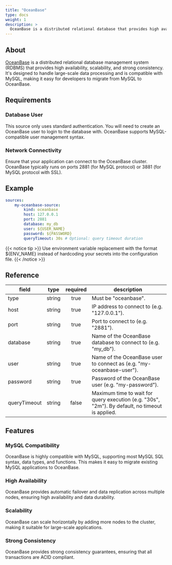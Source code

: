 ```yaml
---
title: "OceanBase"
type: docs
weight: 1
description: >
  OceanBase is a distributed relational database that provides high availability, scalability, and compatibility with MySQL.
---
```


## About

[OceanBase][oceanbase-docs] is a distributed relational database management system (RDBMS) that provides high availability, scalability, and strong consistency. It's designed to handle large-scale data processing and is compatible with MySQL, making it easy for developers to migrate from MySQL to OceanBase.

[oceanbase-docs]: https://www.oceanbase.com/

## Requirements

### Database User

This source only uses standard authentication. You will need to create an OceanBase user to login to the database with. OceanBase supports MySQL-compatible user management syntax.

### Network Connectivity

Ensure that your application can connect to the OceanBase cluster. OceanBase typically runs on ports 2881 (for MySQL protocol) or 3881 (for MySQL protocol with SSL).

## Example

```yaml
sources:
    my-oceanbase-source:
        kind: oceanbase
        host: 127.0.0.1
        port: 2881
        database: my_db
        user: ${USER_NAME}
        password: ${PASSWORD}
        queryTimeout: 30s # Optional: query timeout duration
```

{{< notice tip >}}
Use environment variable replacement with the format ${ENV_NAME}
instead of hardcoding your secrets into the configuration file.
{{< /notice >}}

## Reference

| **field**    | **type** | **required** | **description**                                                                                 |
| ------------ | :------: | :----------: |-------------------------------------------------------------------------------------------------|
| type         |  string  |     true     | Must be "oceanbase".                                                                            |
| host         |  string  |     true     | IP address to connect to (e.g. "127.0.0.1").                                                    |
| port         |  string  |     true     | Port to connect to (e.g. "2881").                                                               |
| database     |  string  |     true     | Name of the OceanBase database to connect to (e.g. "my_db").                                    |
| user         |  string  |     true     | Name of the OceanBase user to connect as (e.g. "my-oceanbase-user").                            |
| password     |  string  |     true     | Password of the OceanBase user (e.g. "my-password").                                            |
| queryTimeout |  string  |    false     | Maximum time to wait for query execution (e.g. "30s", "2m"). By default, no timeout is applied. |

## Features

### MySQL Compatibility

OceanBase is highly compatible with MySQL, supporting most MySQL SQL syntax, data types, and functions. This makes it easy to migrate existing MySQL applications to OceanBase.

### High Availability

OceanBase provides automatic failover and data replication across multiple nodes, ensuring high availability and data durability.

### Scalability

OceanBase can scale horizontally by adding more nodes to the cluster, making it suitable for large-scale applications.

### Strong Consistency

OceanBase provides strong consistency guarantees, ensuring that all transactions are ACID compliant. 